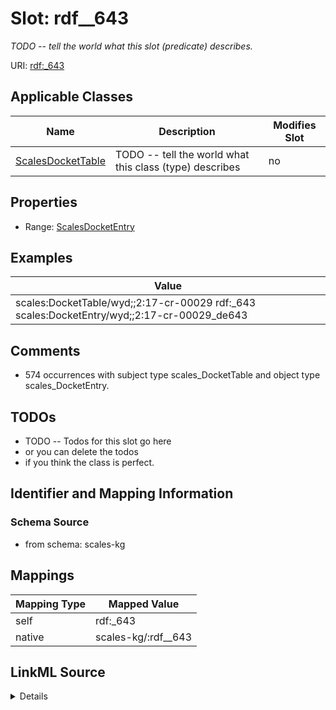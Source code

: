 

# Slot: rdf__643


_TODO -- tell the world what this slot (predicate) describes._





URI: [rdf:_643](http://www.w3.org/1999/02/22-rdf-syntax-ns#_643)



<!-- no inheritance hierarchy -->





## Applicable Classes

| Name | Description | Modifies Slot |
| --- | --- | --- |
| [ScalesDocketTable](../classes/ScalesDocketTable.md) | TODO -- tell the world what this class (type) describes |  no  |







## Properties

* Range: [ScalesDocketEntry](../classes/ScalesDocketEntry.md)






## Examples

| Value |
| --- |
| scales:DocketTable/wyd;;2:17-cr-00029 rdf:_643 scales:DocketEntry/wyd;;2:17-cr-00029_de643 |

## Comments

* 574 occurrences with subject type scales_DocketTable and object type scales_DocketEntry.

## TODOs

* TODO -- Todos for this slot go here
* or you can delete the todos
* if you think the class is perfect.

## Identifier and Mapping Information







### Schema Source


* from schema: scales-kg




## Mappings

| Mapping Type | Mapped Value |
| ---  | ---  |
| self | rdf:_643 |
| native | scales-kg/:rdf__643 |




## LinkML Source

<details>
```yaml
name: rdf__643
description: TODO -- tell the world what this slot (predicate) describes.
todos:
- TODO -- Todos for this slot go here
- or you can delete the todos
- if you think the class is perfect.
comments:
- 574 occurrences with subject type scales_DocketTable and object type scales_DocketEntry.
examples:
- value: scales:DocketTable/wyd;;2:17-cr-00029 rdf:_643 scales:DocketEntry/wyd;;2:17-cr-00029_de643
from_schema: scales-kg
rank: 1000
slot_uri: rdf:_643
alias: rdf__643
domain_of:
- scales_DocketTable
range: scales_DocketEntry

```
</details>